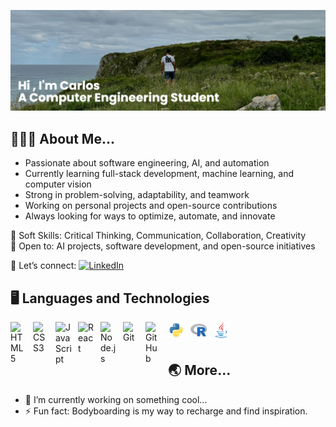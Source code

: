 ![Banner](resources/banner.png)

## 🙋🏽‍♂️ About Me...

* Passionate about software engineering, AI, and automation
* Currently learning full-stack development, machine learning, and computer vision
* Strong in problem-solving, adaptability, and teamwork
* Working on personal projects and open-source contributions
* Always looking for ways to optimize, automate, and innovate

🚀 Soft Skills: Critical Thinking, Communication, Collaboration, Creativity <br>
🔗 Open to: AI projects, software development, and open-source initiatives

📌 Let’s connect: [![LinkedIn](https://img.shields.io/badge/LinkedIn-Profile-blue?style=flat&logo=linkedin)](https://www.linkedin.com/in/carlos-hernán-guirao-9b120b27b/)

## 🖥️ Languages and Technologies

<img align="left" alt="HTML5" width="26px" src="https://cdn.jsdelivr.net/gh/devicons/devicon/icons/html5/html5-original.svg" style="padding-right:10px;" />
<img align="left" alt="CSS3" width="26px" src="https://cdn.jsdelivr.net/gh/devicons/devicon/icons/css3/css3-original.svg" style="padding-right:10px;" />
<img align="left" alt="JavaScript" width="26px" src="https://cdn.jsdelivr.net/gh/devicons/devicon/icons/javascript/javascript-original.svg" style="padding-right:10px;" />
<img align="left" alt="React" width="26px" src="https://cdn.jsdelivr.net/gh/devicons/devicon/icons/react/react-original.svg" style="padding-right:10px;" />
<img align="left" alt="Node.js" width="26px" src="https://cdn.jsdelivr.net/gh/devicons/devicon/icons/nodejs/nodejs-original.svg" style="padding-right:10px;" />
<img align="left" alt="Git" width="26px" src="https://cdn.jsdelivr.net/gh/devicons/devicon/icons/git/git-original.svg" style="padding-right:10px;" />
<img align="left" alt="GitHub" width="26px" src="https://user-images.githubusercontent.com/3369400/139447912-e0f43f33-6d9f-45f8-be46-2df5bbc91289.png" style="padding-right:10px;" />
<img align="left" alt="Python" width="26px" src="https://github.com/devicons/devicon/blob/master/icons/python/python-original.svg" style="padding-right:10px;" />
<img align="left" alt="R" width="26px" src="https://github.com/devicons/devicon/blob/master/icons/r/r-original.svg" style="padding-right:10px;" />
<img align="left" alt="R" width="26px" src="https://github.com/devicons/devicon/blob/master/icons/java/java-original.svg" style="padding-right:10px;" />

<br><br>

## 🌏 More...

- 🔭 I’m currently working on something cool...
- ⚡ Fun fact: Bodyboarding is my way to recharge and find inspiration.
